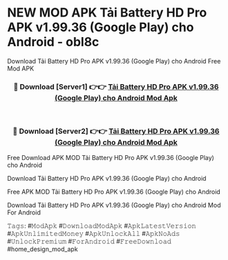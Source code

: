 # NEW MOD APK Tải Battery HD Pro APK v1.99.36 (Google Play)  cho Android - obl8c
Download Tải Battery HD Pro APK v1.99.36 (Google Play)  cho Android Free Mod APK

<div align="center">
<h3>🔴 Download [Server1] 👉👉 <a href="https://apk-comot.site?title=Tải_Battery_HD_Pro_APK_v1.99.36_(Google_Play)__cho_Android">Tải Battery HD Pro APK v1.99.36 (Google Play)  cho Android Mod Apk</a></h3><br>

<h3>🔴 Download [Server2] 👉👉 <a href="https://apk-comot.site?title=Tải_Battery_HD_Pro_APK_v1.99.36_(Google_Play)__cho_Android">Tải Battery HD Pro APK v1.99.36 (Google Play)  cho Android Mod Apk</a></h3>
</div>


Free Download APK MOD Tải Battery HD Pro APK v1.99.36 (Google Play)  cho Android

Download Tải Battery HD Pro APK v1.99.36 (Google Play)  cho Android 

Free APK MOD Tải Battery HD Pro APK v1.99.36 (Google Play)  cho Android 

Download Tải Battery HD Pro APK v1.99.36 (Google Play)  cho Android Mod For Android

𝚃𝚊𝚐𝚜: #𝙼𝚘𝚍𝙰𝚙𝚔 #𝙳𝚘𝚠𝚗𝚕𝚘𝚊𝚍𝙼𝚘𝚍𝙰𝚙𝚔 #𝙰𝚙𝚔𝙻𝚊𝚝𝚎𝚜𝚝𝚅𝚎𝚛𝚜𝚒𝚘𝚗 #𝙰𝚙𝚔𝚄𝚗𝚕𝚒𝚖𝚒𝚝𝚎𝚍𝙼𝚘𝚗𝚎𝚢 #𝙰𝚙𝚔𝚄𝚗𝚕𝚘𝚌𝚔𝙰𝚕𝚕 #𝙰𝚙𝚔𝙽𝚘𝙰𝚍𝚜 #𝚄𝚗𝚕𝚘𝚌𝚔𝙿𝚛𝚎𝚖𝚒𝚞𝚖 #𝙵𝚘𝚛𝙰𝚗𝚍𝚛𝚘𝚒𝚍 #𝙵𝚛𝚎𝚎𝙳𝚘𝚠𝚗𝚕𝚘𝚊𝚍 #home_design_mod_apk
